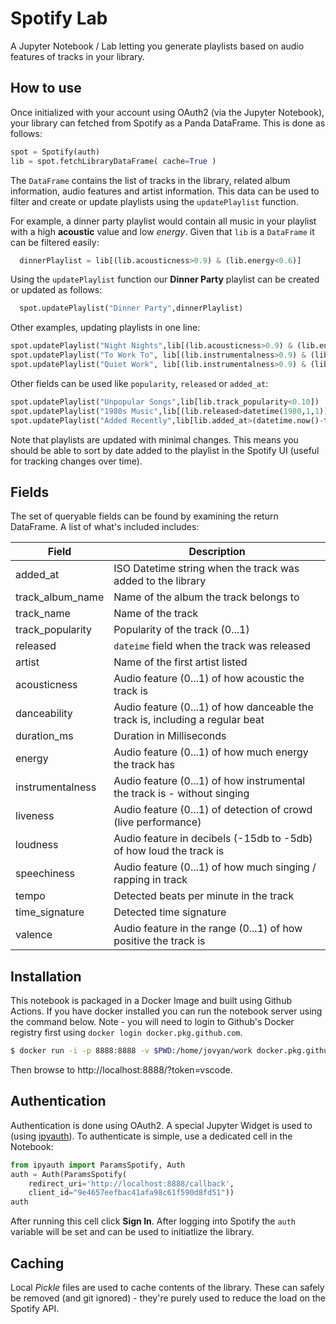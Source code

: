 # Spotify Lab

A Jupyter Notebook / Lab letting you generate playlists based on audio features of tracks in your library.

## How to use

Once initialized with your account using OAuth2 (via the Jupyter Notebook), your library can fetched from Spotify as a Panda DataFrame. This is done as follows:

```python
spot = Spotify(auth)
lib = spot.fetchLibraryDataFrame( cache=True )
```

The `DataFrame` contains the list of tracks in the library, related album information, audio features and artist information. This data can be used to filter and create or update playlists using the `updatePlaylist` function.

For example, a dinner party playlist would contain all music in your playlist with a high **acoustic** value and low _energy_. Given that `lib` is a `DataFrame` it can be filtered easily:

```python
  dinnerPlaylist = lib[(lib.acousticness>0.9) & (lib.energy<0.6)]
```

Using the `updatePlaylist` function our **Dinner Party** playlist can be created or updated as follows:

```python
  spot.updatePlaylist("Dinner Party",dinnerPlaylist)
```

Other examples, updating playlists in one line:

```python
spot.updatePlaylist("Night Nights",lib[(lib.acousticness>0.9) & (lib.energy<0.3) & (lib.danceability<0.3)])
spot.updatePlaylist("To Work To", lib[(lib.instrumentalness>0.9) & (lib.energy>0.6)])
spot.updatePlaylist("Quiet Work", lib[(lib.instrumentalness>0.9) & (lib.danceability<0.6)  (lib.energy>0.3) ])
```

Other fields can be used like `popularity`, `released` or `added_at`:

```python
spot.updatePlaylist("Unpopular Songs",lib[lib.track_popularity<0.10])
spot.updatePlaylist("1980s Music",lib[(lib.released>datetime(1980,1,1)) & (lib.released<datetime(1990,1,1))])
spot.updatePlaylist("Added Recently",lib[lib.added_at>(datetime.now()-timedelta(days=60)).isoformat()])
```

Note that playlists are updated with minimal changes. This means you should be able to sort by date added to the playlist in the Spotify UI (useful for tracking changes over time).

## Fields

The set of queryable fields can be found by examining the return DataFrame. A list of what's included includes:

| Field            | Description                                                                   |
| ---------------- | ----------------------------------------------------------------------------- |
| added_at         | ISO Datetime string when the track was added to the library                   |
| track_album_name | Name of the album the track belongs to                                        |
| track_name       | Name of the track                                                             |
| track_popularity | Popularity of the track (0...1)                                               |
| released         | `dateime` field when the track was released                                   |
| artist           | Name of the first artist listed                                               |
| acousticness     | Audio feature (0...1) of how acoustic the track is                            |
| danceability     | Audio feature (0...1) of how danceable the track is, including a regular beat |
| duration_ms      | Duration in Milliseconds                                                      |
| energy           | Audio feature (0...1) of how much energy the track has                        |
| instrumentalness | Audio feature (0...1) of how instrumental the track is - without singing      |
| liveness         | Audio feature (0...1) of detection of crowd (live performance)                |
| loudness         | Audio feature in decibels (-15db to -5db) of how loud the track is            |
| speechiness      | Audio feature (0...1) of how much singing / rapping in track                  |
| tempo            | Detected beats per minute in the track                                        |
| time_signature   | Detected time signature                                                       |
| valence          | Audio feature in the range (0...1) of how positive the track is               |

## Installation

This notebook is packaged in a Docker Image and built using Github Actions. If you have docker installed you can run the notebook server using the command below. Note - you will need to login to Github's Docker registry first using `docker login docker.pkg.github.com`.

```bash
$ docker run -i -p 8888:8888 -v $PWD:/home/jovyan/work docker.pkg.github.com/joewood/spotify-lab/lab:6d14fde99cdc
```

Then browse to http://localhost:8888/?token=vscode.

## Authentication

Authentication is done using OAuth2. A special Jupyter Widget is used to (using [ipyauth](https://oscar6echo.gitlab.io/ipyauth/)). To authenticate is simple, use a dedicated cell in the Notebook:

```python
from ipyauth import ParamsSpotify, Auth
auth = Auth(ParamsSpotify(
    redirect_uri='http://localhost:8888/callback',
    client_id="9e4657eefbac41afa98c61f590d8fd51"))
auth
```

After running this cell click **Sign In**. After logging into Spotify the `auth` variable will be set and can be used to initiatlize the library.

## Caching

Local _Pickle_ files are used to cache contents of the library. These can safely be removed (and git ignored) - they're purely used to reduce the load on the Spotify API.
